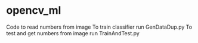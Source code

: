 # opencv_ml
Code to read numbers from image
To train classifier run GenDataDup.py
To test and get numbers from image run TrainAndTest.py

